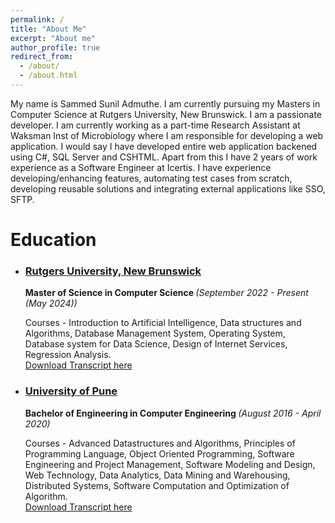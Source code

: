 ```yaml
---
permalink: /
title: "About Me"
excerpt: "About me"
author_profile: true
redirect_from: 
  - /about/
  - /about.html
---
```


My name is Sammed Sunil Admuthe. I am currently pursuing my Masters in Computer Science at Rutgers University, New Brunswick. I am a passionate developer. I am currently working as a part-time Research Assistant at Waksman Inst of Microbiology where I am responsible for developing a web application. I would say I have developed entire web application backened using C#, SQL Server and CSHTML. Apart from this I have 2 years of work experience as a Software Engineer at Icertis. I have experience developing/enhancing features, automating test cases from scratch, developing reusable solutions and integrating external applications like SSO, SFTP.

Education
======
* <h3><u>Rutgers University, New Brunswick</u></h3>
    <b>Master of Science in Computer Science </b><i>(September 2022 - Present (May 2024))</i>
    
    Courses - 
    Introduction to Artificial Intelligence, Data structures and Algorithms, Database Management System, Operating System, Database system for Data Science, Design of Internet Services, Regression Analysis.<br>
    <a href="http://academicpages.github.io/files/UndergradTranscript.pdf">Download Transcript here</a>

* <h3><u>University of Pune</u></h3>
    <b>Bachelor of Engineering in Computer Engineering </b><i>(August 2016 - April 2020)</i>

    Courses - 
    Advanced Datastructures and Algorithms, Principles of Programming Language, Object Oriented Programming, Software Engineering and Project Management, Software Modeling and Design, Web Technology, Data Analytics, Data Mining and Warehousing, Distributed Systems, Software Computation and Optimization of Algorithm.<br>
    <a href="http://academicpages.github.io/files/GradTranscript.pdf">Download Transcript here</a>

